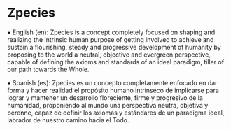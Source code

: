 # Zpecies

<!-- [![Evolution-Ready](https://img.shields.io/badge/Evolution-Ready-blue?logo=gitpod)](https://gitpod.io/from-referrer/) -->

• English (en): Zpecies is a concept completely focused on shaping and realizing the intrinsic human purpose of getting involved to achieve and sustain a flourishing, steady and progressive development of humanity by proposing to the world a neutral, objective and evergreen perspective, capable of defining the axioms and standards of an ideal paradigm, tiller of our path towards the Whole.

• Spanish (es): Zpecies es un concepto completamente enfocado en dar forma y hacer realidad el propósito humano intrínseco de implicarse para lograr y mantener un desarrollo floreciente, firme y progresivo de la humanidad, proponiendo al mundo una perspectiva neutra, objetiva y perenne, capaz de definir los axiomas y estándares de un paradigma ideal, labrador de nuestro camino hacia el Todo.
